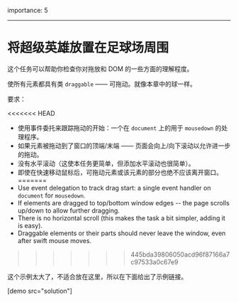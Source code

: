 importance: 5

---

# 将超级英雄放置在足球场周围

这个任务可以帮助你检查你对拖放和 DOM 的一些方面的理解程度。

使所有元素都具有类 `draggable` —— 可拖动。就像本章中的球一样。

要求：

<<<<<<< HEAD
- 使用事件委托来跟踪拖动的开始：一个在 `document` 上的用于 `mousedown` 的处理程序。
- 如果元素被拖动到了窗口的顶端/末端 —— 页面会向上/向下滚动以允许进一步的拖动。
- 没有水平滚动（这使本任务更简单，但添加水平滚动也很简单）。
- 即使在快速移动鼠标后，可拖动元素或该元素的部分也绝不应该离开窗口。
=======
- Use event delegation to track drag start: a single event handler on `document` for `mousedown`.
- If elements are dragged to top/bottom window edges -- the page scrolls up/down to allow further dragging.
- There is no horizontal scroll (this makes the task a bit simpler, adding it is easy).
- Draggable elements or their parts should never leave the window, even after swift mouse moves.
>>>>>>> 445bda39806050acd96f87166a7c97533a0c67e9

这个示例太大了，不适合放在这里，所以在下面给出了示例链接。

[demo src="solution"]
